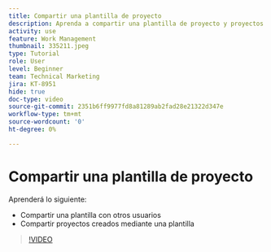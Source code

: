 ```yaml
---
title: Compartir una plantilla de proyecto
description: Aprenda a compartir una plantilla de proyecto y proyectos creados a partir de una plantilla.
activity: use
feature: Work Management
thumbnail: 335211.jpeg
type: Tutorial
role: User
level: Beginner
team: Technical Marketing
jira: KT-8951
hide: true
doc-type: video
source-git-commit: 2351b6ff9977fd8a81289ab2fad28e21322d347e
workflow-type: tm+mt
source-wordcount: '0'
ht-degree: 0%

---
```


# Compartir una plantilla de proyecto

Aprenderá lo siguiente:

* Compartir una plantilla con otros usuarios
* Compartir proyectos creados mediante una plantilla

>[!VIDEO](https://video.tv.adobe.com/v/335211/?quality=12&learn=on)
